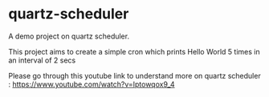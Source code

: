 # quartz-scheduler
 A demo project on quartz scheduler.
 
 This project aims to create a simple cron which prints Hello World 5 times in an interval of 2 secs
 
 Please go through this youtube link to understand more on quartz scheduler :
 https://www.youtube.com/watch?v=Iptowqox9_4
